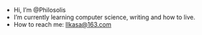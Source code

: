 - Hi, I’m @Philosolis
- I’m currently learning computer science, writing and how to live.
- How to reach me: Ilkasa@163.com
